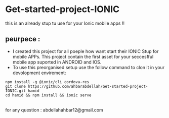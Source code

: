 # Get-started-project-IONIC
this is an already stup tu use for your Ionic mobile apps !!
## peurpece :
- I created this project for all poeple how want start their IONIC Stup for mobile APPs. This project contain the first asset for your seccesfful mobile app suported in ANDROID and IOS. 
- To use this preorganised setup use the follow command to clon it in your devolopment envirement:
```
npm install -g @ionic/cli cordova-res
git clone https://github.com/ahbarabdellah/Get-started-project-IONIC.git hamid
cd hamid && npm install && ionic serve
```

<br>
for any question : abdellahahbar12@gmail.com
